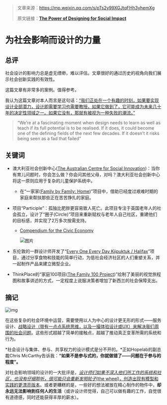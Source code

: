 > 文章来源：https://mp.weixin.qq.com/s/pTs2y99XGJtqFHh3yhemXg
>
> 原文链接：[**The Power of Designing for Social Impact**](https://medium.com/this-is-hcd/the-power-of-designing-for-social-impact-429a76110a79)

# 为社会影响而设计的力量

## 总评

社会设计的影响力总是虚无缥缈，难以评估。文章很好的通过历史的视角向我们展示社会创新实践的有效性。

这篇文章有非常多的案例。值得参考。

我认为这篇文章对本人而言是这句话：<u>“我们正处在一个有趣的时刻，如果要实现设计全部潜力，设计即需要学习也需要教授。如果它做到了，它可能成为未来几十年的决定性领域之一。如果它没有，那就有被视为一种失败的潮流。”</u>

> “We’re at a fascinating moment when design needs to learn as well as teach if its full potential is to be realised. If it does, it could become one of the defining fields of the next few decades. If it doesn’t it risks being seen as a fad that failed”



## 关键词

- 澳大利亚社会创新中心([The Australian Centre for Social Innovation](https://www.tacsi.org.au/))：当你有育儿问题时，你会怎么做？你会问其他父母，对吗？澳大利亚社会创新中心将这一原则应用于复杂的儿童保护系统中。

  - 在“一家家([Family by Family: Home](https://familybyfamily.org.au/))”项目中，借助已经度过艰难时期的家庭来帮扶那些正在苦苦挣扎的家庭。

- 项目“Participle”：孤独比肥胖更容易致人死亡。此项目专注于英国老年人的社会孤立，设计了“圈子(Circle)”项目来重新赋权与老年人自己社区，重建他们的目标感，并实现了2万多次按需支持。

  - [Compendium for the Civic Economy](https://issuu.com/architecture00/docs/compendium_for_the_civic_economy_publ)

    ![图片](https://mmbiz.qpic.cn/mmbiz_jpg/LuwTd6Ksfhwng96SO4Y1L2ItsQLzfJiaUe9DLdM5qbm2vAibVqnLI87tdtUicxGo1gghc2rnQA4NxhBF515MicPvow/640?wx_fmt=jpeg&tp=webp&wxfrom=5&wx_lazy=1&wx_co=1)

- 东伦敦的一群设计师开发了“[Every One Every Day Kjipuktuk / Halifax](https://www.halifaxiseveryone.ca/)”项目，通过分享食物和技能的简单行动，为低社会经济社区的人们重塑关系，并一起制作产品来建立微型企业。

- ThinkPlace的“家庭100项目([The Family 100 Project](https://cdn--assets--cloud-aucklandcitymission-org-nz.webpkgcache.com/doc/-/s/cdn-assets-cloud.aucklandcitymission.org.nz/acm/wp-content/uploads/2021/09/16101511/Demonstrating-the-Complexities-of-Being-Poor-An-Empathy-Tool.pdf))”绘制了美丽的视觉旅程图和故事讲述的方式，一定程度上说服决策者增加了新西兰的社会保障支出。



## 摘记

![img](https://miro.medium.com/v2/resize:fit:1400/1*pH5ghEAX_U6YZ6Dx1itqyw.png)

在这些复杂的社会环境中运营，需要使用以人为中心的设计更无形的形式——服务设计、<u>战略设计（带有一点点系统思维，以及一撮体验设计或UX）来解决我们周围的社会问题</u>。这些形式超越了简单的接触点，超越了推动真正变革所需的系统和行为。

*社会设计与集体、参与、共享权力的设计模式是分不开的。*正如Hopelab的副总裁Chris McCarthy告诉我：**“如果不是参与式的，你就做错了——问题在于参与的程度”。**

对社会影响领域的设计的一大批评是，<u>*设计师们如果不深入他们所工作的系统和社区，也没有仔细聆听，很可能只会重新发明轮子*(the wheel)，创造出现有模型和实践的更漂亮版本</u>。或者更糟糕的是，一些好的想法被放在精心制作的物件中，**却永远无法影响到任何人的生活**（或许设计师觉得，自己可以做有趣的工作，自觉很有道德感，同时还能获得丰厚的薪水）。

